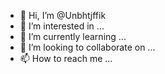 - 👋 Hi, I’m @Unbhtjffik
- 👀 I’m interested in ...
- 🌱 I’m currently learning ...
- 💞️ I’m looking to collaborate on ...
- 📫 How to reach me ...

<!---
Unbhtjffik/Unbhtjffik is a ✨ special ✨ repository because its `README.md` (this file) appears on your GitHub profile.
You can click the Preview link to take a look at your changes.
--->
